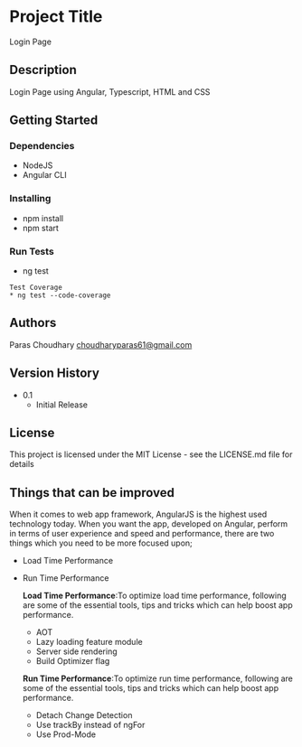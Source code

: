 # Project Title

Login Page

## Description

Login Page using Angular, Typescript, HTML and CSS

## Getting Started

### Dependencies

* NodeJS
* Angular CLI

### Installing

* npm install
* npm start

### Run Tests

* ng test
```
Test Coverage
* ng test --code-coverage
```

## Authors

Paras Choudhary 
choudharyparas61@gmail.com

## Version History

* 0.1
    * Initial Release

## License

This project is licensed under the MIT License - see the LICENSE.md file for details

## Things that can be improved
When it comes to web app framework, AngularJS is the highest used technology today. 
When you want the app, developed on Angular, perform in terms of user experience and speed and performance, there are two things which you need to be more focused upon;
* Load Time Performance
* Run Time Performance

    **Load Time Performance**:To optimize load time performance, following are some of the essential tools, tips and tricks which can help boost app performance.
    * AOT
    * Lazy loading feature module
    * Server side rendering
    * Build Optimizer flag

    **Run Time Performance**:To optimize run time performance, following are some of the essential tools, tips and tricks which can help boost app performance.
    * Detach Change Detection
    * Use trackBy instead of ngFor
    * Use Prod-Mode
